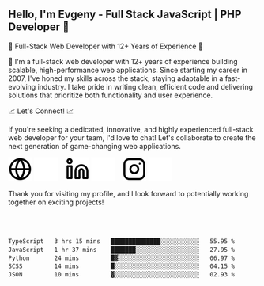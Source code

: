 ## Hello, I'm Evgeny - Full Stack JavaScript | PHP Developer 👋

🚀 Full-Stack Web Developer with 12+ Years of Experience 🚀

👋 I'm a full-stack web developer with 12+ years of experience building scalable, high-performance web applications. Since starting my career in 2007, I've honed my skills across the stack, staying adaptable in a fast-evolving industry. I take pride in writing clean, efficient code and delivering solutions that prioritize both functionality and user experience.

📈 Let's Connect! 📈

If you're seeking a dedicated, innovative, and highly experienced full-stack web developer for your team, I'd love to chat! Let's collaborate to create the next generation of game-changing web applications.

[![website](./img/globe-light.svg)](https://tradiry.com#gh-light-mode-only)
[![website](./img/globe-dark.svg)](https://tradiry.com#gh-dark-mode-only)
&nbsp;&nbsp;
[![website](./img/linkedin-light.svg)](https://www.linkedin.com/in/etulikov#gh-light-mode-only)
[![website](./img/linkedin-dark.svg)](https://www.linkedin.com/in/etulikov#gh-dark-mode-only)
&nbsp;&nbsp;
[![website](./img/instagram-light.svg)](https://www.instagram.com/evgenytulikov/#gh-light-mode-only)
[![website](./img/instagram-dark.svg)](https://www.instagram.com/evgenytulikov/#gh-dark-mode-only)

Thank you for visiting my profile, and I look forward to potentially working together on exciting projects!

<br />
<br />

<!--START_SECTION:waka-->

```txt
TypeScript   3 hrs 15 mins   ██████████████░░░░░░░░░░░   55.95 %
JavaScript   1 hr 37 mins    ███████░░░░░░░░░░░░░░░░░░   27.95 %
Python       24 mins         █▓░░░░░░░░░░░░░░░░░░░░░░░   06.97 %
SCSS         14 mins         █░░░░░░░░░░░░░░░░░░░░░░░░   04.15 %
JSON         10 mins         ▓░░░░░░░░░░░░░░░░░░░░░░░░   02.93 %
```

<!--END_SECTION:waka-->
